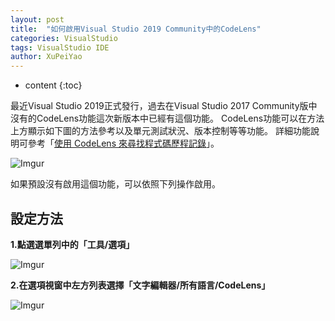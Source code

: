 ```yaml
---
layout: post
title:  "如何啟用Visual Studio 2019 Community中的CodeLens"
categories: VisualStudio
tags: VisualStudio IDE
author: XuPeiYao
---
```


* content
{:toc}

最近Visual Studio 2019正式發行，過去在Visual Studio 2017 Community版中沒有的CodeLens功能這次新版本中已經有這個功能。
CodeLens功能可以在方法上方顯示如下圖的方法參考以及單元測試狀況、版本控制等等功能。
詳細功能說明可參考「[使用 CodeLens 來尋找程式碼歷程記錄](https://docs.microsoft.com/zh-tw/visualstudio/ide/find-code-changes-and-other-history-with-codelens?view=vs-2019)」。

![Imgur](https://i.imgur.com/Xeu7GRU.png)

如果預設沒有啟用這個功能，可以依照下列操作啟用。

## 設定方法

**1.點選選單列中的「工具/選項」**

![Imgur](https://i.imgur.com/bxVWvS0.png)

**2.在選項視窗中左方列表選擇「文字編輯器/所有語言/CodeLens」**

![Imgur](https://i.imgur.com/zcAQBFi.png)

